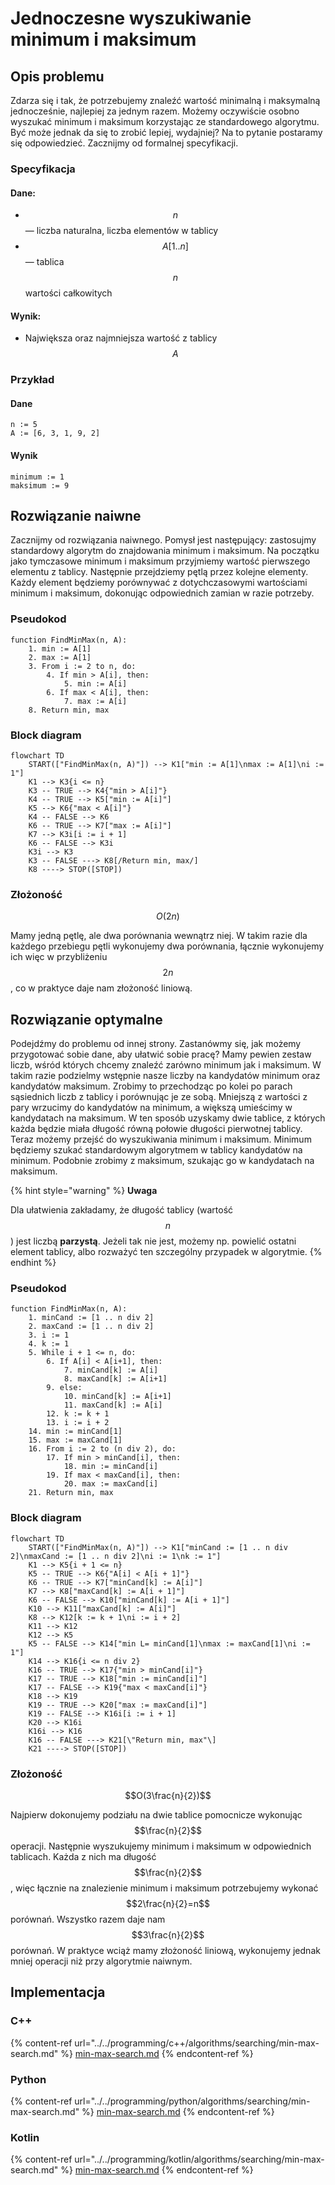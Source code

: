 # Jednoczesne wyszukiwanie minimum i maksimum

## Opis problemu

Zdarza się i tak, że potrzebujemy znaleźć wartość minimalną i maksymalną jednocześnie, najlepiej za jednym razem. Możemy oczywiście osobno wyszukać minimum i maksimum korzystając ze standardowego algorytmu. Być może jednak da się to zrobić lepiej, wydajniej? Na to pytanie postaramy się odpowiedzieć. Zacznijmy od formalnej specyfikacji.

### Specyfikacja

#### Dane:

* $$n$$ — liczba naturalna, liczba elementów w tablicy
* $$A[1..n]$$ — tablica $$n$$ wartości całkowitych

#### Wynik:

* Największa oraz najmniejsza wartość z tablicy $$A$$

### Przykład

#### Dane

```
n := 5
A := [6, 3, 1, 9, 2]
```

#### Wynik

```
minimum := 1
maksimum := 9
```

## Rozwiązanie naiwne

Zacznijmy od rozwiązania naiwnego. Pomysł jest następujący: zastosujmy standardowy algorytm do znajdowania minimum i maksimum. Na początku jako tymczasowe minimum i maksimum przyjmiemy wartość pierwszego elementu z tablicy. Następnie przejdziemy pętlą przez kolejne elementy. Każdy element będziemy porównywać z dotychczasowymi wartościami minimum i maksimum, dokonując odpowiednich zamian w razie potrzeby.

### Pseudokod

```
function FindMinMax(n, A):
    1. min := A[1]
    2. max := A[1]
    3. From i := 2 to n, do:
        4. If min > A[i], then:
            5. min := A[i]
        6. If max < A[i], then:
            7. max := A[i]
    8. Return min, max
```

### Block diagram

```mermaid
flowchart TD
	START(["FindMinMax(n, A)"]) --> K1["min := A[1]\nmax := A[1]\ni := 1"]
	K1 --> K3{i <= n}
	K3 -- TRUE --> K4{"min > A[i]"}
	K4 -- TRUE --> K5["min := A[i]"]
	K5 --> K6{"max < A[i]"}
	K4 -- FALSE --> K6
	K6 -- TRUE --> K7["max := A[i]"]
	K7 --> K3i[i := i + 1]
	K6 -- FALSE --> K3i
	K3i --> K3
	K3 -- FALSE ---> K8[/Return min, max/]
	K8 ----> STOP([STOP])
```

### Złożoność

$$O(2n)$$ 

Mamy jedną pętlę, ale dwa porównania wewnątrz niej. W takim razie dla każdego przebiegu pętli wykonujemy dwa porównania, łącznie wykonujemy ich więc w przybliżeniu $$2n$$, co w praktyce daje nam złożoność liniową.

## Rozwiązanie optymalne

Podejdźmy do problemu od innej strony. Zastanówmy się, jak możemy przygotować sobie dane, aby ułatwić sobie pracę? Mamy pewien zestaw liczb, wśród których chcemy znaleźć zarówno minimum jak i maksimum. W takim razie podzielmy wstępnie nasze liczby na kandydatów minimum oraz kandydatów maksimum. Zrobimy to przechodząc po kolei po parach sąsiednich liczb z tablicy i porównując je ze sobą. Mniejszą z wartości z pary wrzucimy do kandydatów na minimum, a większą umieścimy w kandydatach na maksimum. W ten sposób uzyskamy dwie tablice, z których każda będzie miała długość równą połowie długości pierwotnej tablicy. Teraz możemy przejść do wyszukiwania minimum i maksimum. Minimum będziemy szukać standardowym algorytmem w tablicy kandydatów na minimum. Podobnie zrobimy z maksimum, szukając go w kandydatach na maksimum.

{% hint style="warning" %}
**Uwaga**

Dla ułatwienia zakładamy, że długość tablicy (wartość $$n$$) jest liczbą **parzystą**. Jeżeli tak nie jest, możemy np. powielić ostatni element tablicy, albo rozważyć ten szczególny przypadek w algorytmie.
{% endhint %}

### Pseudokod

```
function FindMinMax(n, A):
    1. minCand := [1 .. n div 2]
    2. maxCand := [1 .. n div 2]
    3. i := 1
    4. k := 1
    5. While i + 1 <= n, do:
        6. If A[i] < A[i+1], then:
            7. minCand[k] := A[i]
            8. maxCand[k] := A[i+1]
        9. else:
            10. minCand[k] := A[i+1]
            11. maxCand[k] := A[i]
        12. k := k + 1
        13. i := i + 2
    14. min := minCand[1]
    15. max := maxCand[1]
    16. From i := 2 to (n div 2), do:
        17. If min > minCand[i], then:
            18. min := minCand[i]
        19. If max < maxCand[i], then:
            20. max := maxCand[i]
    21. Return min, max
```

### Block diagram

```mermaid
flowchart TD
	START(["FindMinMax(n, A)"]) --> K1["minCand := [1 .. n div 2]\nmaxCand := [1 .. n div 2]\ni := 1\nk := 1"]
	K1 --> K5{i + 1 <= n}
	K5 -- TRUE --> K6{"A[i] < A[i + 1]"}
	K6 -- TRUE --> K7["minCand[k] := A[i]"]
	K7 --> K8["maxCand[k] := A[i + 1]"]
	K6 -- FALSE --> K10["minCand[k] := A[i + 1]"]
	K10 --> K11["maxCand[k] := A[i]"]
	K8 --> K12[k := k + 1\ni := i + 2]
	K11 --> K12
	K12 --> K5
	K5 -- FALSE --> K14["min L= minCand[1]\nmax := maxCand[1]\ni := 1"]
	K14 --> K16{i <= n div 2}
	K16 -- TRUE --> K17{"min > minCand[i]"}
	K17 -- TRUE --> K18["min := minCand[i]"]
	K17 -- FALSE --> K19{"max < maxCand[i]"}
	K18 --> K19
	K19 -- TRUE --> K20["max := maxCand[i]"]
	K19 -- FALSE --> K16i[i := i + 1]
	K20 --> K16i
	K16i --> K16
	K16 -- FALSE ---> K21[\"Return min, max"\]
	K21 ----> STOP([STOP])
```

### Złożoność

$$O(3\frac{n}{2})$$ 

Najpierw dokonujemy podziału na dwie tablice pomocnicze wykonując $$\frac{n}{2}$$ operacji. Następnie wyszukujemy minimum i maksimum w odpowiednich tablicach. Każda z nich ma długość $$\frac{n}{2}$$, więc łącznie na znalezienie minimum i maksimum potrzebujemy wykonać $$2\frac{n}{2}=n$$ porównań. Wszystko razem daje nam $$3\frac{n}{2}$$ porównań. W praktyce wciąż mamy złożoność liniową, wykonujemy jednak mniej operacji niż przy algorytmie naiwnym.

## Implementacja

### C++

{% content-ref url="../../programming/c++/algorithms/searching/min-max-search.md" %}
[min-max-search.md](../../programming/c++/algorithms/searching/min-max-search.md)
{% endcontent-ref %}

### Python

{% content-ref url="../../programming/python/algorithms/searching/min-max-search.md" %}
[min-max-search.md](../../programming/python/algorithms/searching/min-max-search.md)
{% endcontent-ref %}

### Kotlin

{% content-ref url="../../programming/kotlin/algorithms/searching/min-max-search.md" %}
[min-max-search.md](../../programming/kotlin/algorithms/searching/min-max-search.md)
{% endcontent-ref %}